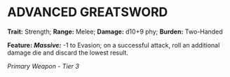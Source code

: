 ﻿---
tags:
  - Item
  - Weapon
name: 'ADVANCED GREATSWORD'
trait: 'Strength'
range: 'Melee'
damage: 'd10+9 phy'
burden: 'Two-Handed'
feat_name: 'Massive'
feat_text: '-1 to Evasion; on a successful attack, roll an additional damage die and discard the lowest result.'
primary_or_secondary: 'Primary Weapon'
tier: 3
---

# ADVANCED GREATSWORD

**Trait:** Strength; **Range:** Melee; **Damage:** d10+9 phy; **Burden:** Two-Handed

**Feature:** ***Massive:*** -1 to Evasion; on a successful attack, roll an additional damage die and discard the lowest result.

*Primary Weapon - Tier 3*
